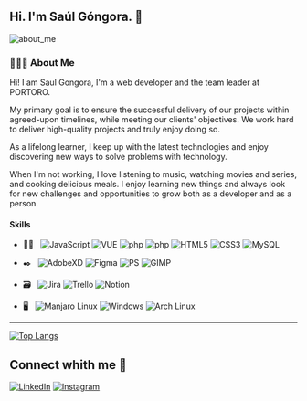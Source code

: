 <!--### Hi there 👋-->

<h2> Hi. I'm Saúl Góngora. 👋 </h2>
<!--<img src="https://github.com/souvikguria98/souvikguria98/blob/master/Hi.gif" width="25"></h2>-->
<img align="center" alt="about_me" src="https://user-images.githubusercontent.com/46060069/130855114-a7dedd55-d419-461b-91e9-72d86c445d69.png" />

<h3> 👨🏻‍💻 About Me  </h3>

Hi! I am Saul Gongora, I'm a web developer and the team leader at PORTORO.

My primary goal is to ensure the successful delivery of our projects within agreed-upon timelines, while meeting our clients' objectives. We work hard to deliver high-quality projects and truly enjoy doing so.

As a lifelong learner, I keep up with the latest technologies and enjoy discovering new ways to solve problems with technology.

When I'm not working, I love listening to music, watching movies and series, and cooking delicious meals. I enjoy learning new things and always look for new challenges and opportunities to grow both as a developer and as a person.

<h4> Skills  </h4>

- 🧑‍💻 &nbsp;
  ![JavaScript](https://img.shields.io/badge/JavaScript-F7DF1E?style=for-the-badge&logo=javascript&logoColor=black)
  ![VUE](https://img.shields.io/badge/Vue.js-35495E?style=for-the-badge&logo=vue.js&logoColor=4FC08D)
  ![php](https://img.shields.io/badge/PHP-777BB4?style=for-the-badge&logo=php&logoColor=white)
  ![php](https://img.shields.io/badge/Laravel-FF2D20?style=for-the-badge&logo=laravel&logoColor=white)
  ![HTML5](https://img.shields.io/badge/HTML5-E34F26?style=for-the-badge&logo=html5&logoColor=white)
  ![CSS3](https://img.shields.io/badge/CSS3-1572B6?style=for-the-badge&logo=css3&logoColor=white)
  ![MySQL](https://img.shields.io/badge/MySQL-00000F?style=for-the-badge&logo=mysql&logoColor=white)
  
- ✒️ &nbsp;
  ![AdobeXD](https://img.shields.io/badge/Adobe%20XD-470137?style=for-the-badge&logo=Adobe%20XD&logoColor=#FF61F6)
  ![Figma](https://img.shields.io/badge/Figma-F24E1E?style=for-the-badge&logo=figma&logoColor=white)
  ![PS](https://img.shields.io/badge/Adobe%20Photoshop-31A8FF?style=for-the-badge&logo=Adobe%20Photoshop&logoColor=black)
  ![GIMP](https://img.shields.io/badge/gimp-5C5543?style=for-the-badge&logo=gimp&logoColor=white)
  
- 🗃️ &nbsp;
  ![Jira](https://img.shields.io/badge/Jira-0052CC?style=for-the-badge&logo=Jira&logoColor=white)
  ![Trello](https://img.shields.io/badge/Trello-0052CC?style=for-the-badge&logo=trello&logoColor=white)
  ![Notion](https://img.shields.io/badge/Notion-000000?style=for-the-badge&logo=notion&logoColor=white)
  
- 🖥 &nbsp;
  ![Manjaro Linux](https://img.shields.io/badge/manjaro-35BF5C?style=for-the-badge&logo=manjaro&logoColor=white)
  ![Windows](https://img.shields.io/badge/Windows-0078D6?style=for-the-badge&logo=windows&logoColor=white)
  ![Arch Linux](https://img.shields.io/badge/Arch_Linux-1793D1?style=for-the-badge&logo=arch-linux&logoColor=white)
  


<hr>

<!--img align="left" src="https://github-readme-stats.vercel.app/api?username=samgongora26&include_all_commits=true&count_private=true&show_icons=true&line_height=20&title_color=7A7ADB&icon_color=2234AE&text_color=D3D3D3&bg_color=0,000000,130F40" alt="devSouvik's Github Stats"-->

[![Top Langs](https://github-readme-stats.vercel.app/api/top-langs/?username=samgongora26&layout=compact&text_color=daf7dc&bg_color=151515)](https://github.com/devSouvik/github-readme-stats)



## Connect whith me 🤝

<a href="https://www.linkedin.com/in/saúl-góngora-0535871b4/" target="_blank"><img src="https://img.shields.io/badge/LinkedIn-%230077B5.svg?&style=flat-square&logo=linkedin&logoColor=white" alt="LinkedIn"></a>
<a href="https://www.instagram.com/sam.gongora15/" target="_blank"><img src="https://img.shields.io/badge/Instagram-%23E4405F.svg?&style=flat-square&logo=instagram&logoColor=white" alt="Instagram"></a>
<!--a href="https://www.facebook.com/saulsantiago.gongoraku.3/" target="_blank"><img src="https://img.shields.io/badge/Facebook-%231877F2.svg?&style=flat-square&logo=facebook&logoColor=white" alt="Facebook"></a-->



<!--
**samgongora26/samgongora26** is a ✨ _special_ ✨ repository because its `README.md` (this file) appears on your GitHub profile.

Here are some ideas to get you started:

- 🔭 I’m currently working on ...
- 🌱 I’m currently learning ...
- 👯 I’m looking to collaborate on ...
- 🤔 I’m looking for help with ...
- 💬 Ask me about ...
- 📫 How to reach me: ...
- 😄 Pronouns: ...
- ⚡ Fun fact: ...
-->
